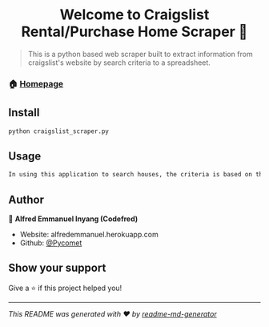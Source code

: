 <h1 align="center">Welcome to Craigslist Rental/Purchase Home Scraper 👋</h1>
<p>
</p>

> This is a python based web scraper built to extract information from craigslist's website by search criteria to a spreadsheet.

### 🏠 [Homepage](craigslist.org)

## Install

```sh
python craigslist_scraper.py
```

## Usage

```sh
In using this application to search houses, the criteria is based on the following;
```

## Author

👤 **Alfred Emmanuel Inyang (Codefred)**

* Website: alfredemmanuel.herokuapp.com
* Github: [@Pycomet](https://github.com/Pycomet)

## Show your support

Give a ⭐️ if this project helped you!

***
_This README was generated with ❤️ by [readme-md-generator](https://github.com/kefranabg/readme-md-generator)_